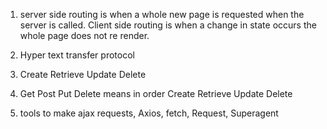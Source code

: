 1. server side routing is when a whole new page is requested when the server is called. Client side routing is when a change in state occurs the whole page does not re render.

2. Hyper text transfer protocol

3. Create Retrieve Update Delete

4. Get Post Put Delete means in order Create Retrieve Update Delete 

5. tools to make ajax requests, Axios, fetch, Request, Superagent